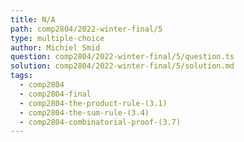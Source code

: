 ```yaml
---
title: N/A
path: comp2804/2022-winter-final/5
type: multiple-choice
author: Michiel Smid
question: comp2804/2022-winter-final/5/question.ts
solution: comp2804/2022-winter-final/5/solution.md
tags:
  - comp2804
  - comp2804-final
  - comp2804-the-product-rule-(3.1)
  - comp2804-the-sum-rule-(3.4)
  - comp2804-combinatorial-proof-(3.7)
---
```

